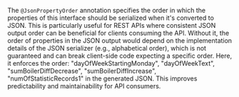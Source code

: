 The `@JsonPropertyOrder` annotation specifies the order in which the properties of this interface should be serialized when it's converted to JSON. This is particularly useful for REST APIs where consistent JSON output order can be beneficial for clients consuming the API. Without it, the order of properties in the JSON output would depend on the implementation details of the JSON serializer (e.g., alphabetical order), which is not guaranteed and can break client-side code expecting a specific order. Here, it enforces the order: "dayOfWeekStartingMonday", "dayOfWeekText", "sumBoilerDiffDecrease", "sumBoilerDiffIncrease", "numOfStatisticRecords1" in the generated JSON. This improves predictability and maintainability for API consumers.